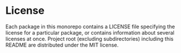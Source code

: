 # License

Each package in this monorepo contains a LICENSE file specifying the license for a particular package, or contains information about several licenses at once. Project root (excluding subdirectories) including this README are distributed under the MIT license.
